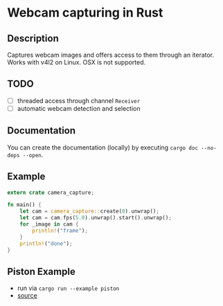 # Webcam capturing in Rust

## Description

Captures webcam images and offers access to them through an iterator. Works with v4l2 on Linux. OSX is not supported.

## TODO

- [ ] threaded access through channel `Receiver`
- [ ] automatic webcam detection and selection

## Documentation

You can create the documentation (locally) by executing `cargo doc --no-deps --open`.

## Example

```rust
extern crate camera_capture;

fn main() {
    let cam = camera_capture::create(0).unwrap();
    let cam = cam.fps(5.0).unwrap().start().unwrap();
    for _image in cam {
        println!("frame");
    }
    println!("done");
}
```

## Piston Example

- run via `cargo run --example piston`
- [source](https://github.com/oli-obk/camera_capture/blob/master/examples/piston.rs)
